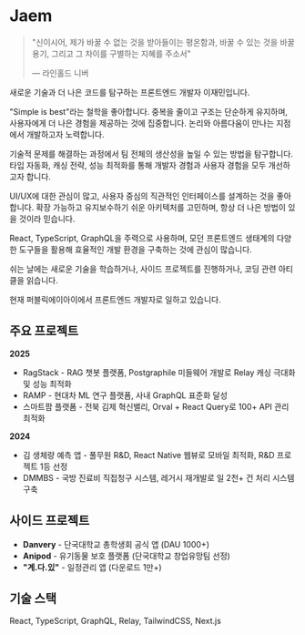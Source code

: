 # Jaem

> "신이시어, 제가 바꿀 수 없는 것을 받아들이는 평온함과, 바꿀 수 있는 것을 바꿀 용기, 그리고 그 차이를 구별하는 지혜를 주소서"
> 
> — 라인홀드 니버

새로운 기술과 더 나은 코드를 탐구하는 프론트엔드 개발자 이재민입니다.

"Simple is best"라는 철학을 좋아합니다. 중복을 줄이고 구조는 단순하게 유지하며, 사용자에게 더 나은 경험을 제공하는 것에 집중합니다. 논리와 아름다움이 만나는 지점에서 개발하고자 노력합니다.

기술적 문제를 해결하는 과정에서 팀 전체의 생산성을 높일 수 있는 방법을 탐구합니다. 타입 자동화, 캐싱 전략, 성능 최적화를 통해 개발자 경험과 사용자 경험을 모두 개선하고자 합니다.

UI/UX에 대한 관심이 많고, 사용자 중심의 직관적인 인터페이스를 설계하는 것을 좋아합니다. 확장 가능하고 유지보수하기 쉬운 아키텍처를 고민하며, 항상 더 나은 방법이 있을 것이라 믿습니다.

React, TypeScript, GraphQL을 주력으로 사용하며, 모던 프론트엔드 생태계의 다양한 도구들을 활용해 효율적인 개발 환경을 구축하는 것에 관심이 많습니다.

쉬는 날에는 새로운 기술을 학습하거나, 사이드 프로젝트를 진행하거나, 코딩 관련 아티클을 읽습니다. 

현재 퍼블릭에이아이에서 프론트엔드 개발자로 일하고 있습니다.

## 주요 프로젝트

**2025**
- RagStack - RAG 챗봇 플랫폼, Postgraphile 미들웨어 개발로 Relay 캐싱 극대화 및 성능 최적화
- RAMP - 현대차 ML 연구 플랫폼, 사내 GraphQL 표준화 달성
- 스마트팜 플랫폼 - 전북 김제 혁신밸리, Orval + React Query로 100+ API 관리 최적화

**2024**
- 김 생체량 예측 앱 - 풀무원 R&D, React Native 웹뷰로 모바일 최적화, R&D 프로젝트 1등 선정
- DMMBS - 국방 진료비 직접청구 시스템, 레거시 재개발로 일 2천+ 건 처리 시스템 구축

## 사이드 프로젝트

- **Danvery** - 단국대학교 총학생회 공식 앱 (DAU 1000+)
- **Anipod** - 유기동물 보호 플랫폼 (단국대학교 창업유망팀 선정)
- **"계.다.있"** - 일정관리 앱 (다운로드 1만+)

## 기술 스택

React, TypeScript, GraphQL, Relay, TailwindCSS, Next.js
